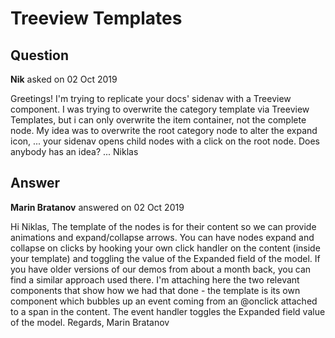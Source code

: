 # Treeview Templates

## Question

**Nik** asked on 02 Oct 2019

Greetings! I'm trying to replicate your docs' sidenav with a Treeview component. I was trying to overwrite the category template via Treeview Templates, but i can only overwrite the item container, not the complete node. My idea was to overwrite the root category node to alter the expand icon, ... your sidenav opens child nodes with a click on the root node. Does anybody has an idea? ... Niklas

## Answer

**Marin Bratanov** answered on 02 Oct 2019

Hi Niklas, The template of the nodes is for their content so we can provide animations and expand/collapse arrows. You can have nodes expand and collapse on clicks by hooking your own click handler on the content (inside your template) and toggling the value of the Expanded field of the model. If you have older versions of our demos from about a month back, you can find a similar approach used there. I'm attaching here the two relevant components that show how we had that done - the template is its own component which bubbles up an event coming from an @onclick attached to a span in the content. The event handler toggles the Expanded field value of the model. Regards, Marin Bratanov
